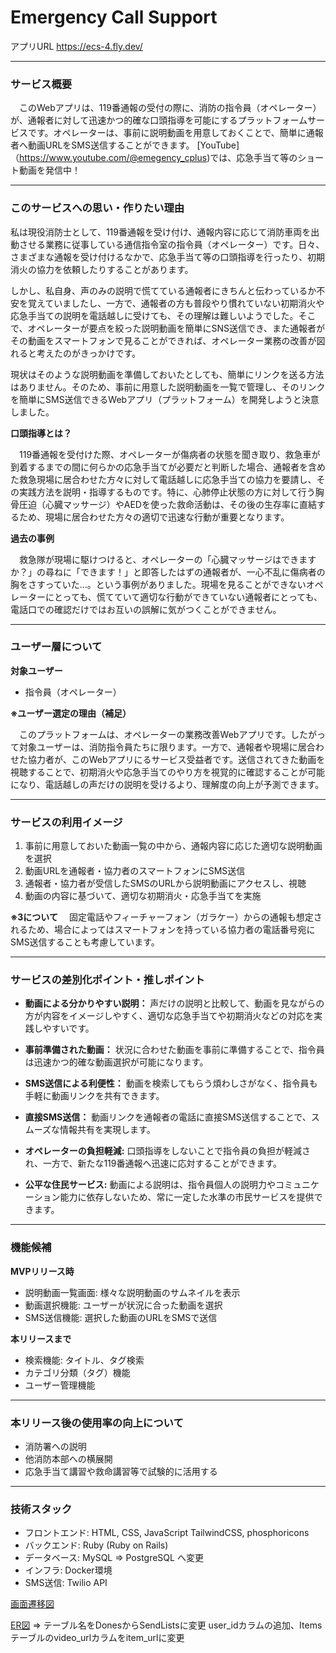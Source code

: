 # Emergency Call Support
  アプリURL https://ecs-4.fly.dev/

---

### **サービス概要**
　このWebアプリは、119番通報の受付の際に、消防の指令員（オペレーター）が、通報者に対して迅速かつ的確な口頭指導を可能にするプラットフォームサービスです。オペレーターは、事前に説明動画を用意しておくことで、簡単に通報者へ動画URLをSMS送信することができます。
  [YouTube]（https://www.youtube.com/@emegency_cplus)では、応急手当て等のショート動画を発信中！

---

### **このサービスへの思い・作りたい理由**

  私は現役消防士として、119番通報を受け付け、通報内容に応じて消防車両を出動させる業務に従事している通信指令室の指令員（オペレーター）です。日々、さまざまな通報を受け付けるなかで、応急手当て等の口頭指導を行ったり、初期消火の協力を依頼したりすることがあります。

 しかし、私自身、声のみの説明で慌てている通報者にきちんと伝わっているか不安を覚えていましたし、一方で、通報者の方も普段やり慣れていない初期消火や応急手当ての説明を電話越しに受けても、その理解は難しいようでした。そこで、オペレーターが要点を絞った説明動画を簡単にSNS送信でき、また通報者がその動画をスマートフォンで見ることができれば、オペレーター業務の改善が図れると考えたのがきっかけです。

 現状はそのような説明動画を準備しておいたとしても、簡単にリンクを送る方法はありません。そのため、事前に用意した説明動画を一覧で管理し、そのリンクを簡単にSMS送信できるWebアプリ（プラットフォーム）を開発しようと決意しました。

**口頭指導とは？**

　119番通報を受付けた際、オペレーターが傷病者の状態を聞き取り、救急車が到着するまでの間に何らかの応急手当てが必要だと判断した場合、通報者を含めた救急現場に居合わせた方々に対して電話越しに応急手当ての協力を要請し、その実践方法を説明・指導するものです。特に、心肺停止状態の方に対して行う胸骨圧迫（心臓マッサージ）やAEDを使った救命活動は、その後の生存率に直結するため、現場に居合わせた方々の適切で迅速な行動が重要となります。

**過去の事例**

　救急隊が現場に駆けつけると、オペレーターの「心臓マッサージはできますか？」の尋ねに「できます！」と即答したはずの通報者が、一心不乱に傷病者の胸をさすっていた...。という事例がありました。現場を見ることができないオペレーターにとっても、慌てていて適切な行動ができていない通報者にとっても、電話口での確認だけではお互いの誤解に気がつくことができません。

---

### **ユーザー層について**

**対象ユーザー**

- 指令員（オペレーター）

**※ユーザー選定の理由（補足）**

　このプラットフォームは、オペレーターの業務改善Webアプリです。したがって対象ユーザーは、消防指令員たちに限ります。一方で、通報者や現場に居合わせた協力者が、このWebアプリにるサービス受益者です。送信されてきた動画を視聴することで、初期消火や応急手当てのやり方を視覚的に確認することが可能になり、電話越しの声だけの説明を受けるより、理解度の向上が予測できます。

---

### **サービスの利用イメージ**

1. 事前に用意しておいた動画一覧の中から、通報内容に応じた適切な説明動画を選択
2. 動画URLを通報者・協力者のスマートフォンにSMS送信
3. 通報者・協力者が受信したSMSのURLから説明動画にアクセスし、視聴
4. 動画の内容に基づいて、適切な初期消火・応急手当てを実施

**※3について**
　固定電話やフィーチャーフォン（ガラケー）からの通報も想定されるため、場合によってはスマートフォンを持っている協力者の電話番号宛にSMS送信することも考慮しています。

---

### **サービスの差別化ポイント・推しポイント**

- **動画による分かりやすい説明：** 声だけの説明と比較して、動画を見ながらの方が内容をイメージしやすく、適切な応急手当てや初期消火などの対応を実践しやすいです。

- **事前準備された動画：** 状況に合わせた動画を事前に準備することで、指令員は迅速かつ的確な動画選択が可能になります。

- **SMS送信による利便性：** 動画を検索してもらう煩わしさがなく、指令員も手軽に動画リンクを共有できます。

- **直接SMS送信：** 動画リンクを通報者の電話に直接SMS送信することで、スムーズな情報共有を実現します。

- **オペレーターの負担軽減:** 口頭指導をしないことで指令員の負担が軽減され、一方で、新たな119番通報へ迅速に応対することができます。

- **公平な住民サービス:** 動画による説明は、指令員個人の説明力やコミュニケーション能力に依存しないため、常に一定した水準の市民サービスを提供できます。

---

### **機能候補**

**MVPリリース時**

- 説明動画一覧画面: 様々な説明動画のサムネイルを表示
- 動画選択機能: ユーザーが状況に合った動画を選択
- SMS送信機能: 選択した動画のURLをSMSで送信

**本リリースまで**

- 検索機能: タイトル、タグ検索
- カテゴリ分類（タグ）機能
- ユーザー管理機能

---

### **本リリース後の使用率の向上について**

- 消防署への説明
- 他消防本部への横展開
- 応急手当て講習や救命講習等で試験的に活用する

---
### **技術スタック**

- フロントエンド: HTML, CSS, JavaScript
  TailwindCSS, phosphoricons
- バックエンド: Ruby (Ruby on Rails)
- データベース: MySQL => PostgreSQL へ変更
- インフラ: Docker環境
- SMS送信: Twilio API

[画面遷移図](https://www.figma.com/file/b2eg08fgpCZsViWha4ok0T/Emergency_Call_Support(Flow-Diagram)?type=whiteboard&node-id=0%3A1&t=87TxCsT2z5kEfRZS-1)

[ER図](https://drive.google.com/file/d/1-xSW5JZVod1zqIBsZsH9mkjcK8eCGUhc/view?usp=sharing) 
=> テーブル名をDonesからSendListsに変更
    user_idカラムの追加、Itemsテーブルのvideo_urlカラムをitem_urlに変更
